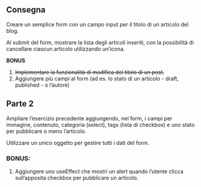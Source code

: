  ## Consegna
 Creare un semplice form con un campo input per il titolo di un articolo del blog.

 Al submit del form, mostrare la lista degli articoli inseriti, con la possibilità di cancellare ciascun articolo utilizzando un’icona.

 **BONUS**
 1. ~~Implementare la funzionalità di modifica del titolo di un post.~~
 2. Aggiungere più campi al form (ad es. lo stato di un articolo - draft, published - o l’autore)

 ## Parte 2
Ampliare l’esercizio precedente aggiungendo, nel form, i campi per immagine, contenuto, categoria (select), tags (lista di checkbox) e uno stato per pubblicare o meno l’articolo.

Utilizzare un unico oggetto per gestire tutti i dati del form.
### BONUS:
 1. Aggiungere uno useEffect che mostri un alert quando l’utente clicca sull’apposita checkbox per pubblicare un articolo.